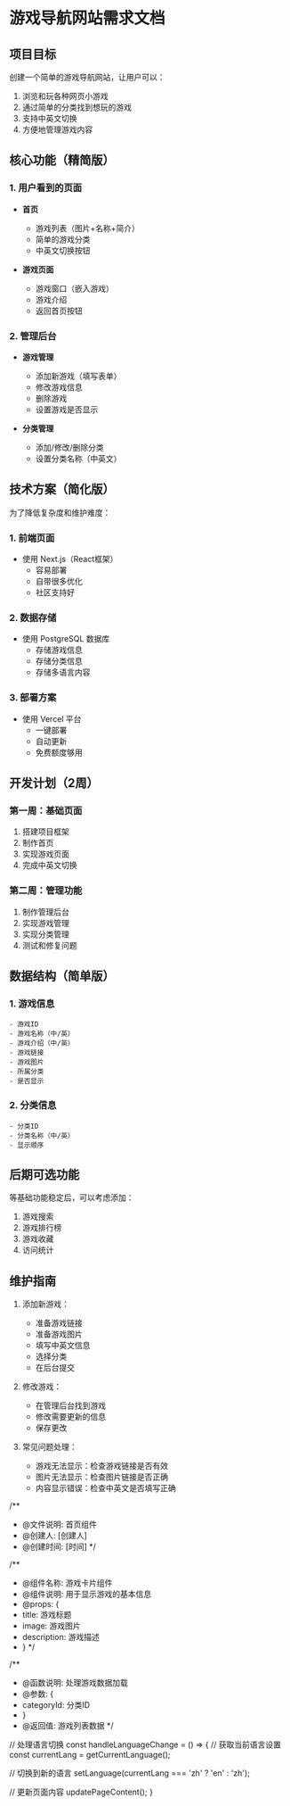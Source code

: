 # 游戏导航网站需求文档

## 项目目标
创建一个简单的游戏导航网站，让用户可以：
1. 浏览和玩各种网页小游戏
2. 通过简单的分类找到想玩的游戏
3. 支持中英文切换
4. 方便地管理游戏内容

## 核心功能（精简版）

### 1. 用户看到的页面
- **首页**
  - 游戏列表（图片+名称+简介）
  - 简单的游戏分类
  - 中英文切换按钮
  
- **游戏页面**
  - 游戏窗口（嵌入游戏）
  - 游戏介绍
  - 返回首页按钮

### 2. 管理后台
- **游戏管理**
  - 添加新游戏（填写表单）
  - 修改游戏信息
  - 删除游戏
  - 设置游戏是否显示

- **分类管理**
  - 添加/修改/删除分类
  - 设置分类名称（中英文）

## 技术方案（简化版）
为了降低复杂度和维护难度：

### 1. 前端页面
- 使用 Next.js（React框架）
  - 容易部署
  - 自带很多优化
  - 社区支持好

### 2. 数据存储
- 使用 PostgreSQL 数据库
  - 存储游戏信息
  - 存储分类信息
  - 存储多语言内容

### 3. 部署方案
- 使用 Vercel 平台
  - 一键部署
  - 自动更新
  - 免费额度够用

## 开发计划（2周）

### 第一周：基础页面
1. 搭建项目框架
2. 制作首页
3. 实现游戏页面
4. 完成中英文切换

### 第二周：管理功能
1. 制作管理后台
2. 实现游戏管理
3. 实现分类管理
4. 测试和修复问题

## 数据结构（简单版）

### 1. 游戏信息
```
- 游戏ID
- 游戏名称（中/英）
- 游戏介绍（中/英）
- 游戏链接
- 游戏图片
- 所属分类
- 是否显示
```

### 2. 分类信息
```
- 分类ID
- 分类名称（中/英）
- 显示顺序
```

## 后期可选功能
等基础功能稳定后，可以考虑添加：
1. 游戏搜索
2. 游戏排行榜
3. 游戏收藏
4. 访问统计

## 维护指南
1. 添加新游戏：
   - 准备游戏链接
   - 准备游戏图片
   - 填写中英文信息
   - 选择分类
   - 在后台提交

2. 修改游戏：
   - 在管理后台找到游戏
   - 修改需要更新的信息
   - 保存更改

3. 常见问题处理：
   - 游戏无法显示：检查游戏链接是否有效
   - 图片无法显示：检查图片链接是否正确
   - 内容显示错误：检查中英文是否填写正确 

/**
 * @文件说明: 首页组件
 * @创建人: [创建人]
 * @创建时间: [时间]
 */ 

/**
 * @组件名称: 游戏卡片组件
 * @组件说明: 用于显示游戏的基本信息
 * @props: {
 *   title: 游戏标题
 *   image: 游戏图片
 *   description: 游戏描述
 * }
 */ 

/**
 * @函数说明: 处理游戏数据加载
 * @参数: {
 *   categoryId: 分类ID
 * }
 * @返回值: 游戏列表数据
 */

// 处理语言切换
const handleLanguageChange = () => {
  // 获取当前语言设置
  const currentLang = getCurrentLanguage();
  
  // 切换到新的语言
  setLanguage(currentLang === 'zh' ? 'en' : 'zh');
  
  // 更新页面内容
  updatePageContent();
}